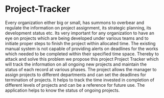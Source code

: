 # Project-Tracker
Every organization either big or small, has summons to overbear and regulate the  information on project assignment, its strategic planning, its development status etc. Its  very important for any organization to have an eye on projects which are being developed  under various teams and to initiate proper steps to finish the project within allocated time.  The existing manual system is not capable of providing alerts on deadlines for the works  which needed to be completed within their specified time space. Thereby to attack and  solve this problem we propose this project Project Tracker which will track the  information on all ongoing new projects and maintain the status of each record at various  phases. The project allows the manager to assign projects to different departments and  can set the deadlines for termination of projects. It helps to track the time invested in  completion of different levels of projects and can be a reference for future use. The  application helps to know the status of ongoing projects.
